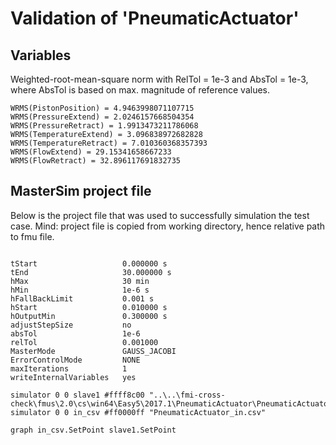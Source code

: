 # Validation of 'PneumaticActuator'

## Variables
Weighted-root-mean-square norm with RelTol = 1e-3 and AbsTol = 1e-3, where
AbsTol is based on max. magnitude of reference values.

```
WRMS(PistonPosition) = 4.9463998071107715
WRMS(PressureExtend) = 2.0246157668504354
WRMS(PressureRetract) = 1.9913473211786068
WRMS(TemperatureExtend) = 3.096838972682828
WRMS(TemperatureRetract) = 7.010360368357393
WRMS(FlowExtend) = 29.15341658667233
WRMS(FlowRetract) = 32.896117691832735
```

## MasterSim project file

Below is the project file that was used to successfully simulation the test case.
Mind: project file is copied from working directory, hence relative path to fmu file.

```

tStart                   0.000000 s
tEnd                     30.000000 s
hMax                     30 min
hMin                     1e-6 s
hFallBackLimit           0.001 s
hStart                   0.010000 s
hOutputMin               0.300000 s
adjustStepSize           no
absTol                   1e-6
relTol                   0.001000
MasterMode               GAUSS_JACOBI
ErrorControlMode         NONE
maxIterations            1
writeInternalVariables   yes

simulator 0 0 slave1 #ffff8c00 "..\..\fmi-cross-check\fmus\2.0\cs\win64\Easy5\2017.1\PneumaticActuator\PneumaticActuator.fmu"
simulator 0 0 in_csv #ff0000ff "PneumaticActuator_in.csv"

graph in_csv.SetPoint slave1.SetPoint

```

